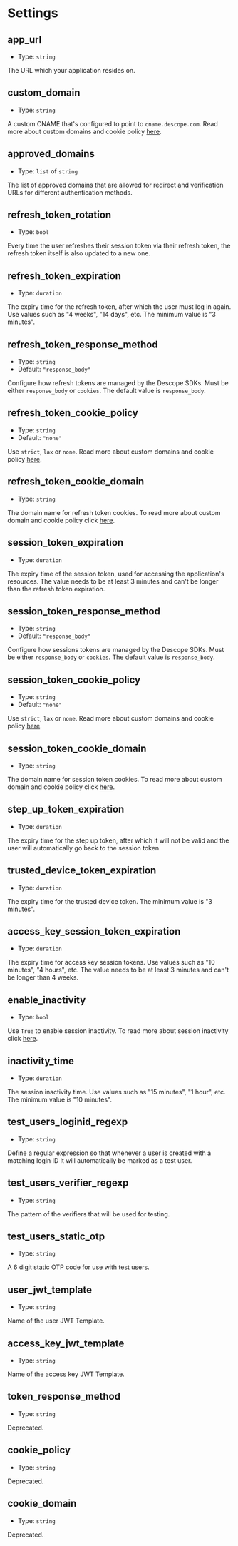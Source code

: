 
Settings
========



app_url
-------

- Type: `string` 

The URL which your application resides on.



custom_domain
-------------

- Type: `string` 

A custom CNAME that's configured to point to `cname.descope.com`. Read more about custom
domains and cookie policy [here](https://docs.descope.com/how-to-deploy-to-production/custom-domain).



approved_domains
----------------

- Type: `list` of `string` 

The list of approved domains that are allowed for redirect and verification URLs
for different authentication methods.



refresh_token_rotation
----------------------

- Type: `bool` 

Every time the user refreshes their session token via their refresh token, the
refresh token itself is also updated to a new one.



refresh_token_expiration
------------------------

- Type: `duration` 

The expiry time for the refresh token, after which the user must log in again. Use values
such as "4 weeks", "14 days", etc. The minimum value is "3 minutes".



refresh_token_response_method
-----------------------------

- Type: `string` 
- Default: `"response_body"`

Configure how refresh tokens are managed by the Descope SDKs. Must be either `response_body`
or `cookies`. The default value is `response_body`.



refresh_token_cookie_policy
---------------------------

- Type: `string` 
- Default: `"none"`

Use `strict`, `lax` or `none`. Read more about custom domains and cookie policy
[here](https://docs.descope.com/how-to-deploy-to-production/custom-domain).



refresh_token_cookie_domain
---------------------------

- Type: `string` 

The domain name for refresh token cookies. To read more about custom domain and
cookie policy click [here](https://docs.descope.com/how-to-deploy-to-production/custom-domain).



session_token_expiration
------------------------

- Type: `duration` 

The expiry time of the session token, used for accessing the application's resources. The value
needs to be at least 3 minutes and can't be longer than the refresh token expiration.



session_token_response_method
-----------------------------

- Type: `string` 
- Default: `"response_body"`

Configure how sessions tokens are managed by the Descope SDKs. Must be either `response_body`
or `cookies`. The default value is `response_body`.



session_token_cookie_policy
---------------------------

- Type: `string` 
- Default: `"none"`

Use `strict`, `lax` or `none`. Read more about custom domains and cookie policy
[here](https://docs.descope.com/how-to-deploy-to-production/custom-domain).



session_token_cookie_domain
---------------------------

- Type: `string` 

The domain name for session token cookies. To read more about custom domain and
cookie policy click [here](https://docs.descope.com/how-to-deploy-to-production/custom-domain).



step_up_token_expiration
------------------------

- Type: `duration` 

The expiry time for the step up token, after which it will not be valid and the user will
automatically go back to the session token.



trusted_device_token_expiration
-------------------------------

- Type: `duration` 

The expiry time for the trusted device token. The minimum value is "3 minutes".



access_key_session_token_expiration
-----------------------------------

- Type: `duration` 

The expiry time for access key session tokens. Use values such as "10 minutes", "4 hours", etc. The
value needs to be at least 3 minutes and can't be longer than 4 weeks.



enable_inactivity
-----------------

- Type: `bool` 

Use `True` to enable session inactivity. To read more about session inactivity
click [here](https://docs.descope.com/project-settings#session-inactivity).



inactivity_time
---------------

- Type: `duration` 

The session inactivity time. Use values such as "15 minutes", "1 hour", etc. The minimum
value is "10 minutes".



test_users_loginid_regexp
-------------------------

- Type: `string` 

Define a regular expression so that whenever a user is created with a matching login ID it will
automatically be marked as a test user.



test_users_verifier_regexp
--------------------------

- Type: `string` 

The pattern of the verifiers that will be used for testing.



test_users_static_otp
---------------------

- Type: `string` 

A 6 digit static OTP code for use with test users.



user_jwt_template
-----------------

- Type: `string` 

Name of the user JWT Template.



access_key_jwt_template
-----------------------

- Type: `string` 

Name of the access key JWT Template.



token_response_method
---------------------

- Type: `string` 

Deprecated.



cookie_policy
-------------

- Type: `string` 

Deprecated.



cookie_domain
-------------

- Type: `string` 

Deprecated.
